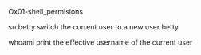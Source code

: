 Ox01-shell_permisions

su  betty 	switch the current user to a new user betty

whoami 		print the effective username of the current user
